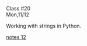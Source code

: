 <div class="lecture1">

<div class="column_date">
<p markdown="block">

Class #20 <br>
Mon,11/12

</p>
</div>
<div class="column_materials">
<p markdown="block">

Working with strings in Python.


[notes 12](https://drive.google.com/drive/folders/1-Rix3KyrOcqCpckkmU_nJX6-YUwnre7G?usp=sharing)


</p>
</div>

<div class="column_assign">
<p markdown="block">



</p>
</div>

</div>
